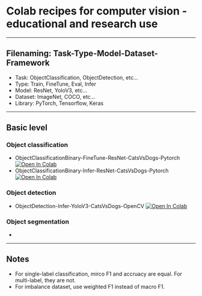 # Colab recipes for computer vision - educational and research use

---

## Filenaming: Task-Type-Model-Dataset-Framework
- Task: ObjectClassification, ObjectDetection, etc...
- Type: Train, FineTune, Eval, Infer
- Model: ResNet, YoloV3, etc...
- Dataset: ImageNet, COCO, etc...
- Library: PyTorch, Tensorflow, Keras

---

## Basic level
### Object classification
- ObjectClassificationBinary-FineTune-ResNet-CatsVsDogs-Pytorch [![Open In Colab](https://colab.research.google.com/assets/colab-badge.svg)](https://colab.research.google.com/drive/1pRrX-2D5QOoLG4uzC58YFMm8wtCwmaJk?usp=sharing)
- ObjectClassificationBinary-Infer-ResNet-CatsVsDogs-Pytorch [![Open In Colab](https://colab.research.google.com/assets/colab-badge.svg)](https://colab.research.google.com/drive/1cobRaHYrubud9-8BgjEnce-8957d5_5y?usp=sharing)
### Object detection
- ObjectDetection-Infer-YoloV3-CatsVsDogs-OpenCV [![Open In Colab](https://colab.research.google.com/assets/colab-badge.svg)](https://colab.research.google.com/drive/1PKRX7TYwZ80YcvGYB-BjzA0QaqScwZJ1?usp=sharing)
### Object segmentation
- 
---

## Notes
- For single-label classification, mirco F1 and accruacy are equal. For multi-label, they are not.
- For imbalance dataset, use weighted F1 instead of macro F1. 
